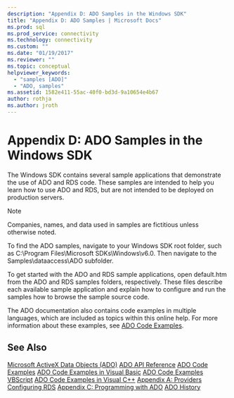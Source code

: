 ```yaml
---
description: "Appendix D: ADO Samples in the Windows SDK"
title: "Appendix D: ADO Samples | Microsoft Docs"
ms.prod: sql
ms.prod_service: connectivity
ms.technology: connectivity
ms.custom: ""
ms.date: "01/19/2017"
ms.reviewer: ""
ms.topic: conceptual
helpviewer_keywords:
  - "samples [ADO]"
  - "ADO, samples"
ms.assetid: 1582e411-55ac-40f0-bd3d-9a10654e4b67
author: rothja
ms.author: jroth
---
```

# Appendix D: ADO Samples in the Windows SDK
The Windows SDK contains several sample applications that demonstrate the use of ADO and RDS code. These samples are intended to help you learn how to use ADO and RDS, but are not intended to be deployed on production servers.

> [!NOTE]
>  Companies, names, and data used in samples are fictitious unless otherwise noted.

 To find the ADO samples, navigate to your Windows SDK root folder, such as C:\Program Files\Microsoft SDKs\Windows\v6.0. Then navigate to the Samples\dataaccess\ADO subfolder.

 To get started with the ADO and RDS sample applications, open default.htm from the ADO and RDS samples folders, respectively. These files describe each available sample application and explain how to configure and run the samples how to browse the sample source code.

 The ADO documentation also contains code examples in multiple languages, which are included as topics within this online help. For more information about these examples, see [ADO Code Examples](../../reference/ado-api/ado-code-examples.md).

## See Also
 [Microsoft ActiveX Data Objects (ADO)](../../microsoft-activex-data-objects-ado.md)
 [ADO API Reference](../../reference/ado-api/ado-api-reference.md)
 [ADO Code Examples](../../reference/ado-api/ado-code-examples.md)
 [ADO Code Examples in Visual Basic](../../reference/ado-api/ado-code-examples-in-visual-basic.md)
 [ADO Code Examples VBScript](../../reference/ado-api/ado-code-examples-vbscript.md)
 [ADO Code Examples in Visual C++](../../reference/ado-api/ado-code-examples-in-visual-c.md)
 [Appendix A: Providers](./appendix-a-providers.md)
 [Configuring RDS](../remote-data-service/configuring-rds.md)
 [Appendix C: Programming with ADO](./appendix-c-programming-with-ado.md)
 [ADO History](../ado-history.md)